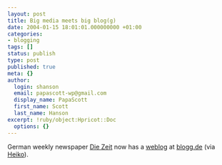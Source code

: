 ```yaml
---
layout: post
title: Big media meets big blog(g)
date: 2004-01-15 18:01:01.000000000 +01:00
categories:
- blogging
tags: []
status: publish
type: post
published: true
meta: {}
author:
  login: shanson
  email: papascott-wp@gmail.com
  display_name: PapaScott
  first_name: Scott
  last_name: Hanson
excerpt: !ruby/object:Hpricot::Doc
  options: {}
---
```

<p>German weekly newspaper <a href="http://www.zeit.de/">Die Zeit</a> now has a <a title="Fundsachen" href="http://blogg.zeit.de/fundsachen/">weblog</a> at <a href="http://www.blogg.de/">blogg.de</a> (via <a title="Zeitblog by Heiko Hebig | hebig.com" href="http://www.hebig.com/archives/001864.shtml">Heiko</a>).</p>
